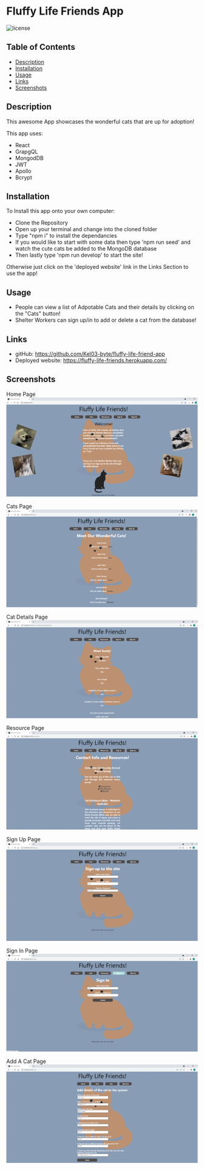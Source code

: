 # Fluffy Life Friends App

![license](https://img.shields.io/badge/License-MIT-blue.svg)

## Table of Contents

- [Description](#description)
- [Installation](#installation)
- [Usage](#usage)
- [Links](#links)
- [Screenshots](#screenshots)

## Description

This awesome App showcases the wonderful cats that are up for adoption!

This app uses:
- React
- GrapgQL
- MongodDB
- JWT
- Apollo
- Bcrypt

## Installation

To Install this app onto your own computer:
* Clone the Repository
* Open up your terminal and change into the cloned folder
* Type "npm i" to install the dependancies
* If you would like to start with some data then type 'npm run seed' and watch the cute cats  be added to the MongoDB database
* Then lastly type 'npm run develop' to start the site!

Otherwise just click on the 'deployed website' link in the Links Section to use the app!

## Usage

* People can view a list of Adpotable Cats and their details by clicking on the "Cats" button!
* Shelter Workers can sign up/in to add or delete a cat from the database!

## Links

* gitHub: https://github.com/Kel03-byte/fluffy-life-friend-app
* Deployed website: https://fluffy-life-friends.herokuapp.com/

## Screenshots

Home Page
![Home Page](assets/home.png)

Cats Page
![Cats Page](assets/cats.png)

Cat Details Page
![Cat Details Page](assets/details.png)

Resource Page
![Resource Page](assets/resources.png)

Sign Up Page
![Sign Up Page](assets/signup.png)

Sign In Page
![Sign In Page](assets/login.png)

Add A Cat Page
![Add A Cat Page](assets/add.png)